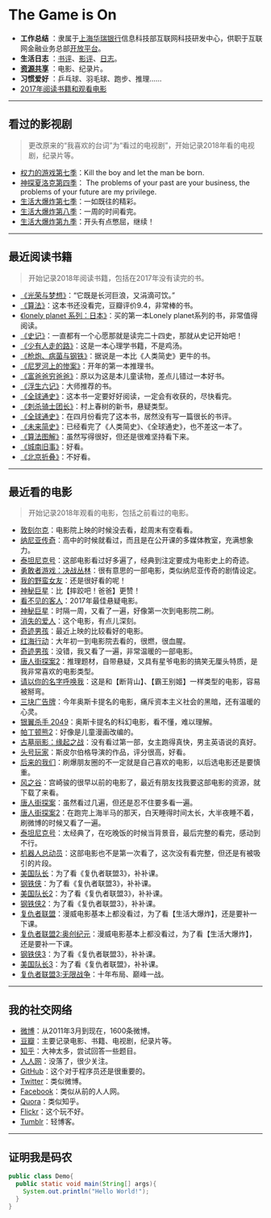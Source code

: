 #  The Game is On

- **工作总结** ：隶属于[上海华瑞银行](https://www.shrbank.com/)信息科技部互联网科技研发中心，供职于互联网金融业务总部[开放平台](https://open.hulubank.com.cn/)。
- **生活日志** ：[书评](./Books_and_Movies/Books_and_Movies.md)、[影评](./Books_and_Movies/Books_and_Movies.md)、[日志](./Stories/Stories.md)。
- **[资源共享](./Books_and_Movies/movie.md)** ：电影、纪录片。
- **习惯爱好** ：乒乓球、羽毛球、跑步、推理……
- [2017年阅读书籍和观看电影](./Books_and_Movies/2017Books_and_Movies.md)

-----------------------------

## 看过的影视剧
> 更改原来的“我喜欢的台词”为“看过的电视剧”，开始记录2018年看的电视剧，纪录片等。 

* [权力的游戏第七季](https://movie.douban.com/subject/26235354/)：Kill the boy and let the man be born.
* [神探夏洛克第四季](https://movie.douban.com/subject/25750923/)： The problems of your past are your business, the problems of your future are my privilege.
* [生活大爆炸第七季](https://movie.douban.com/subject/21339708/)：一如既往的精彩。
* [生活大爆炸第八季](https://movie.douban.com/subject/25845393/)：一周的时间看完。
* [生活大爆炸第九季](https://movie.douban.com/subject/25845400/)：开头有点憋屈，继续！

-----------

## 最近阅读书籍
> 开始记录2018年阅读书籍，包括在2017年没有读完的书。

* [《光荣与梦想》](https://book.douban.com/subject/26314954/)：“它既是长河巨浪，又涓滴可饮。”
* [《算法》](https://book.douban.com/subject/19952400/)：这本书还没看完，豆瓣评价9.4，非常棒的书。
* [《lonely planet 系列：日本》](https://book.douban.com/subject/26841390/)：买的第一本Lonely planet系列的书，非常值得阅读。
* [《史记》](https://book.douban.com/subject/1836555/)：一直都有一个心愿那就是读完二十四史，那就从史记开始吧！
* [《少有人走的路》](https://book.douban.com/subject/1775691/)：这是一本心理学书籍，不是鸡汤。
* [《枪炮、病菌与钢铁》](https://book.douban.com/subject/1813841/)：据说是一本比《人类简史》更牛的书。
* [《尼罗河上的惨案》](https://book.douban.com/subject/1813841/)：开年的第一本推理书。
* [《富爸爸穷爸爸》](https://book.douban.com/subject/3291111/)：原以为这是本儿童读物，差点儿错过一本好书。
* [《浮生六记》](https://book.douban.com/subject/26610864/)：大师推荐的书。
* [《全球通史》](https://book.douban.com/subject/1225977/)：这本书一定要好好阅读，一定会有收获的，尽快看完。
* [《刺杀骑士团长》](https://book.douban.com/subject/27199470/)：村上春树的新书，悬疑类型。
* [《全球通史》](https://book.douban.com/subject/1225977/)：在四月份看完了这本书，居然没有写一篇很长的书评。
* [《未来简史》](https://book.douban.com/subject/26943161/)：已经看完了《人类简史》、《全球通史》，也不差这一本了。
* [《算法图解》](https://book.douban.com/subject/26979890/)：虽然写得很好，但还是很难坚持看下来。
* [《城南旧事》](https://book.douban.com/subject/3057333/)：好看。
* [《北京折叠》]()：不好看。


------------------------------

## 最近看的电影
> 开始记录2018年观看的电影，包括之前看过的电影。

- [敦刻尔克](https://movie.douban.com/subject/26607693/)：电影院上映的时候没去看，趁周末有空看看。
- [纳尼亚传奇](https://movie.douban.com/subject/1309052/)：高中的时候就看过，而且是在公开课的多媒体教室，充满想象力。
- [泰坦尼克号](https://movie.douban.com/subject/1292722/)：这部电影看过好多遍了，经典到注定要成为电影史上的奇迹。
- [勇敢者游戏：决战丛林](https://movie.douban.com/subject/26586766/)：很有意思的一部电影，类似纳尼亚传奇的剧情设定。
- [我的野蛮女友](https://movie.douban.com/subject/1292286/)：还是很好看的呢！
- [神秘巨星](https://movie.douban.com/subject/26942674/)：比【摔跤吧！爸爸】更赞！
- [看不见的客人](https://movie.douban.com/subject/26580232/)：2017年最佳悬疑电影。
- [神秘巨星](https://movie.douban.com/subject/26942674/)：时隔一周，又看了一遍，好像第一次到电影院二刷。
- [消失的爱人](https://movie.douban.com/subject/21318488/)：这个电影，有点儿深刻。
- [奇迹男孩](https://movie.douban.com/subject/26787574/)：最近上映的比较看好的电影。
- [红海行动](https://movie.douban.com/subject/26861685/)：大年初一到电影院去看的，很燃，很血腥。
- [奇迹男孩](https://movie.douban.com/subject/26787574/)：没错，我又看了一遍，非常温暖的一部电影。
- [唐人街探案2](https://movie.douban.com/subject/26698897/)：推理题材，自带悬疑，又具有星爷电影的搞笑无厘头特质，是我非常喜欢的电影类型。
- [请以你的名字呼唤我](https://movie.douban.com/subject/26799731/)：这是和【断背山】、【霸王别姬】一样类型的电影，容易被掰弯。
- [三块广告牌](https://movie.douban.com/subject/26611804/)：今年奥斯卡提名的电影，痛斥资本主义社会的黑暗，还有温暖的心灵。
- [银翼杀手 2049](https://movie.douban.com/subject/10512661/)：奥斯卡提名的科幻电影，看不懂，难以理解。
- [帕丁顿熊2](https://movie.douban.com/subject/26340419/)：好像是儿童漫画改编的。
- [古墓丽影：缘起之战](https://movie.douban.com/subject/3445906/)：没有看过第一部，女主跑得真快，男主英语说的真好。
- [头号玩家](https://movie.douban.com/subject/4920389/)：斯皮尔伯格导演的作品，评分很高，好看。
- [后来的我们]()：刷爆朋友圈的不一定就是自己喜欢的电影，以后选电影还是要慎重。
- [风之谷]()：宫崎骏的很早以前的电影了，最近有朋友找我要这部电影的资源，就下载了来看。
- [唐人街探案]()：虽然看过几遍，但还是忍不住要多看一遍。
- [唐人街探案2]()：在跑完上海半马的那天，白天睡得时间太长，大半夜睡不着，刷微博的时候又看了一遍。
- [泰坦尼克号]()：太经典了，在吃晚饭的时候当背景音，最后完整的看完，感动到不行。
- [机器人总动员]()：这部电影也不是第一次看了，这次没有看完整，但还是有被吸引的片段。
- [美国队长](https://movie.douban.com/subject/2138838/)：为了看《复仇者联盟3》，补补课。
- [钢铁侠](https://movie.douban.com/subject/1432146/)：为了看《复仇者联盟3》，补补课。
- [美国队长2](https://movie.douban.com/subject/6390823/)：为了看《复仇者联盟3》，补补课。
- [钢铁侠2](https://movie.douban.com/subject/3066739/)：为了看《复仇者联盟3》，补补课。
- [复仇者联盟](https://movie.douban.com/subject/1866479/)：漫威电影基本上都没看过，为了看【生活大爆炸】，还是要补一下课。
- [复仇者联盟2:奥创纪元](https://movie.douban.com/subject/10741834/)：漫威电影基本上都没看过，为了看【生活大爆炸】，还是要补一下课。
- [钢铁侠3](https://movie.douban.com/subject/3231742/)：为了看《复仇者联盟3》，补补课。
- [美国队长3](https://movie.douban.com/subject/25820460/)：为了看《复仇者联盟》，补补课。
- [复仇者联盟3:无限战争](https://movie.douban.com/subject/24773958/)：十年布局、巅峰一战。

-----------------------------

## 我的社交网络
- [微博](http://weibo.com/lingtiandipan)：从2011年3月到现在，1600条微博。
- [豆瓣](https://www.douban.com/people/lilei1998/)：主要记录电影、书籍、电视剧，纪录片等。
- [知乎](https://www.zhihu.com/people/li-lei-10-26)：大神太多，尝试回答一些题目。
- [人人网](http://www.renren.com/357981768/profile)：没落了，很少关注。
- [GitHub](https://github.com/lilei11981)：这个对于程序员还是很重要的。
- [Twitter](https://twitter.com/lilei1998)：类似微博。
- [Facebook](https://www.facebook.com/lilei11981)：类似从前的人人网。
- [Quora](https://www.quora.com/profile/%E7%A3%8A-%E6%9D%8E-12)：类似知乎。
- [Flickr](https://www.flickr.com/people/155046335@N04/)：这个玩不好。
- [Tumblr](https://www.tumblr.com/blog/lilei11981)：轻博客。

---------------------------

## 证明我是码农
``` java
public class Demo{
  public static void main(String[] args){
    System.out.println("Hello World!");
  }
}
```
